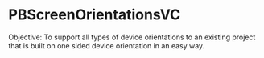 # PBScreenOrientationsVC

Objective: 
To support all types of device orientations to an existing project that is built on one sided device orientation in an easy way.
